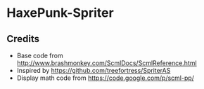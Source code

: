 # HaxePunk-Spriter

## Credits

* Base code from http://www.brashmonkey.com/ScmlDocs/ScmlReference.html
* Inspired by https://github.com/treefortress/SpriterAS
* Display math code from https://code.google.com/p/scml-pp/
